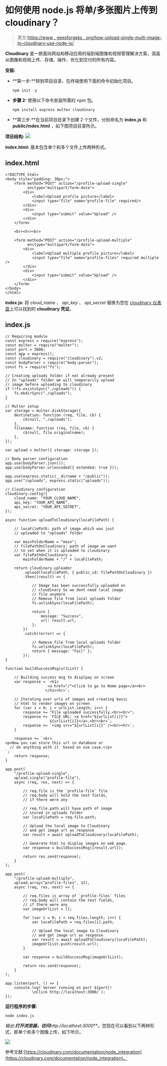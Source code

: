 # 如何使用 node.js 将单/多张图片上传到 cloudinary？

> 原文:[https://www . geesforgeks . org/how-upload-single-multi-image-to-cloudinary-use-node-js/](https://www.geeksforgeeks.org/how-to-upload-single-multiple-image-to-cloudinary-using-node-js/)

**Cloudinary** 是一款面向网站和移动应用的端到端图像和视频管理解决方案，涵盖从图像和视频上传、存储、操作、优化到交付的所有内容。

**安装:**

*   **第一步:**转到项目目录，在终端使用下面的命令初始化项目。

    ```
    npm init -y
    ```

*   **步骤 2:** 使用以下命令安装所需的 npm 包。

    ```
    npm install express multer cloudinary
    ```

*   **第三步:**在当前项目目录下创建 2 个文件，分别命名为 **index.js** 和 **public/index.html** ，如下图项目目录所示。

**项目结构:**
![](img/aa8c2c3d52f1472c2ec9484dc8a43c6d.png)

**index.html:** 基本包含单个和多个文件上传两种形式。

## index.html

```
<!DOCTYPE html>
<body style="padding: 30px;">
    <form method="POST" action="/profile-upload-single" 
          enctype="multipart/form-data">
        <div>
            <label>Upload profile picture</label>
            <input type="file" name="profile-file" required/>
        </div>
        <div>
            <input type="submit" value="Upload" />
        </div>
    </form>

    <br><hr><br>

    <form method="POST" action="/profile-upload-multiple" 
          enctype="multipart/form-data">
        <div>
            <label>Upload multiple profile picture</label>
            <input type="file" name="profile-files" required multiple  />
        </div>
        <div>
            <input type="submit" value="Upload" />
        </div>
    </form>
</body>
</html>
```

**index.js:** 将 *cloud_name* 、 *api_key* 、 *api_secret* 替换为您在 [cloudinary 仪表盘](https://cloudinary.com/users/login)上可以找到的 **cloudinary 凭证**。

## index.js

```
// Requiring module
const express = require("express");
const multer = require("multer");
const port = 3000;
const app = express();
const cloudinary = require("cloudinary").v2;
const bodyParser = require("body-parser");
const fs = require("fs");

// Creating uploads folder if not already present
// In "uploads" folder we will temporarily upload
// image before uploading to cloudinary
if (!fs.existsSync("./uploads")) {
    fs.mkdirSync("./uploads");
}

// Multer setup
var storage = multer.diskStorage({
    destination: function (req, file, cb) {
        cb(null, "./uploads");
    },
    filename: function (req, file, cb) {
        cb(null, file.originalname);
    },
});

var upload = multer({ storage: storage });

// Body parser configuration
app.use(bodyParser.json());
app.use(bodyParser.urlencoded({ extended: true }));

app.use(express.static(__dirname + "/public"));
app.use("/uploads", express.static("uploads"));

// Cloudinary configuration
cloudinary.config({
    cloud_name: "YOUR_CLOUD_NAME",
    api_key: "YOUR_API_NAME",
    api_secret: "YOUR_API_SECRET",
});

async function uploadToCloudinary(locaFilePath) {

    // locaFilePath: path of image which was just
    // uploaded to "uploads" folder

    var mainFolderName = "main";
    // filePathOnCloudinary: path of image we want
    // to set when it is uploaded to cloudinary
    var filePathOnCloudinary = 
        mainFolderName + "/" + locaFilePath;

    return cloudinary.uploader
        .upload(locaFilePath, { public_id: filePathOnCloudinary })
        .then((result) => {

            // Image has been successfully uploaded on
            // cloudinary So we dont need local image 
            // file anymore
            // Remove file from local uploads folder
            fs.unlinkSync(locaFilePath);

            return {
                message: "Success",
                url: result.url,
            };
        })
        .catch((error) => {

            // Remove file from local uploads folder
            fs.unlinkSync(locaFilePath);
            return { message: "Fail" };
        });
}

function buildSuccessMsg(urlList) {

    // Building success msg to displpay on screen
    var response = `<h1>
                   <a href="/">Click to go to Home page</a><br>
                  </h1><hr>`;

    // Iterating over urls of images and creating basic
    // html to render images on screen
    for (var i = 0; i < urlList.length; i++) {
        response += "File uploaded successfully.<br><br>";
        response += `FILE URL: <a href="${urlList[i]}">
                    ${urlList[i]}</a>.<br><br>`;
        response += `<img src="${urlList[i]}" /><br><hr>`;
    }

    response += `<br>
<p>Now you can store this url in database or 
  // do anything with it  based on use case.</p>
`;
    return response;
}

app.post(
    "/profile-upload-single",
    upload.single("profile-file"),
    async (req, res, next) => {

        // req.file is the `profile-file` file
        // req.body will hold the text fields,
        // if there were any

        // req.file.path will have path of image
        // stored in uploads folder
        var locaFilePath = req.file.path;

        // Upload the local image to Cloudinary 
        // and get image url as response
        var result = await uploadToCloudinary(locaFilePath);

        // Generate html to display images on web page.
        var response = buildSuccessMsg([result.url]);

        return res.send(response);
    }
);

app.post(
    "/profile-upload-multiple",
    upload.array("profile-files", 12),
    async (req, res, next) => {

        // req.files is array of `profile-files` files
        // req.body will contain the text fields,
        // if there were any
        var imageUrlList = [];

        for (var i = 0; i < req.files.length; i++) {
            var locaFilePath = req.files[i].path;

            // Upload the local image to Cloudinary
            // and get image url as response
            var result = await uploadToCloudinary(locaFilePath);
            imageUrlList.push(result.url);
        }

        var response = buildSuccessMsg(imageUrlList);

        return res.send(response);
    }
);

app.listen(port, () => {
    console.log(`Server running on port ${port}!
            \nClick http://localhost:3000/`);
});
```

**运行程序的步骤:**

```
node index.js
```

**输出:**打开浏览器，访问***http://localhost:3000***。您现在可以看到以下两种形式，即单个和多个图像上传，如下所示。

![](img/c13b7f85f6f16aa00143e78c821eed6d.png)

参考文献:[https://cloudinary.com/documentation/node_integration](https://cloudinary.com/documentation/node_integration)。